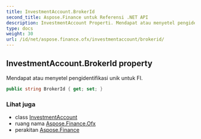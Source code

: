 ```yaml
---
title: InvestmentAccount.BrokerId
second_title: Aspose.Finance untuk Referensi .NET API
description: InvestmentAccount Properti. Mendapat atau menyetel pengidentifikasi unik untuk FI.
type: docs
weight: 30
url: /id/net/aspose.finance.ofx/investmentaccount/brokerid/
---
```

## InvestmentAccount.BrokerId property

Mendapat atau menyetel pengidentifikasi unik untuk FI.

```csharp
public string BrokerId { get; set; }
```

### Lihat juga

* class [InvestmentAccount](../)
* ruang nama [Aspose.Finance.Ofx](../../investmentaccount/)
* perakitan [Aspose.Finance](../../../)


